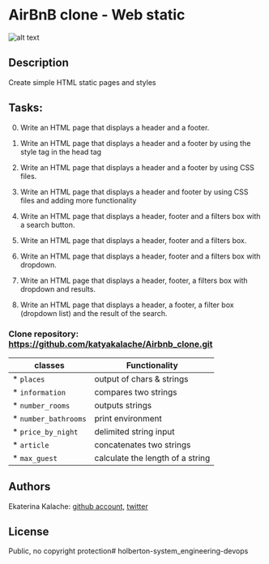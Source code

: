 # AirBnB clone - Web static
![alt text](https://s3.amazonaws.com/intranet-projects-files/concepts/74/hbnb_step1.png)
## Description
Create simple HTML static pages and styles
## Tasks:
0. Write an HTML page that displays a header and a footer.

1. Write an HTML page that displays a header and a footer by using the style tag in the head tag

2. Write an HTML page that displays a header and a footer by using CSS files.

3. Write an HTML page that displays a header and footer by using CSS files and adding more functionality

4. Write an HTML page that displays a header, footer and a filters box with a search button.

5. Write an HTML page that displays a header, footer and a filters box.

6. Write an HTML page that displays a header, footer and a filters box with dropdown.

7. Write an HTML page that displays a header, footer, a filters box with dropdown and results.

8. Write an HTML page that displays a header, a footer, a filter box (dropdown list) and the result of the search.

### __Clone repository:__ https://github.com/katyakalache/Airbnb_clone.git

|classes  | Functionality                    |
| ---------------- | -------------------------------- |
|   * `places`   | output of chars & strings        |
|   * `information`    | compares two strings             |
|   * `number_rooms` | outputs strings                  |
|   * `number_bathrooms` | print environment                |
|   * `price_by_night`   | delimited string input           |
|   * `article`   | concatenates two strings         |
|   * `max_guest`    | calculate the length of a string |


## Authors

Ekaterina Kalache: [github account](https://github.com/KatyaKalache), [twitter](https://twitter.com/KatyaKalache)

## License
Public, no copyright protection# holberton-system_engineering-devops
